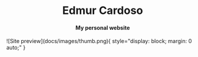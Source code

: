 <h1 align="center">Edmur Cardoso</h1>
<h4 align="center">My personal website</h4>
![Site preview](docs/images/thumb.png){ style="display: block; margin: 0 auto;" }